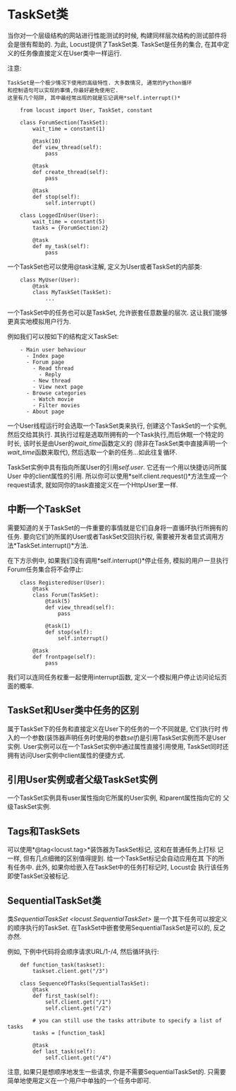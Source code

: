 # TaskSet类

当你对一个层级结构的网站进行性能测试的时候, 构建同样层次结构的测试部件将会是很有帮助的.
为此, Locust提供了TaskSet类. TaskSet是任务的集合, 在其中定义的任务像直接定义在User类中一样运行.

注意:

    TaskSet是一个极少情况下使用的高级特性. 大多数情况, 通常的Python循环
    和控制语句可以实现的事情,你最好避免使用它. 
    这里有几个陷阱, 其中最经常出现的就是忘记调用*self.interrupt()*

```
    from locust import User, TaskSet, constant
    
    class ForumSection(TaskSet):
        wait_time = constant(1)

        @task(10)
        def view_thread(self):
            pass
        
        @task
        def create_thread(self):
            pass
        
        @task
        def stop(self):
            self.interrupt()
    
    class LoggedInUser(User):
        wait_time = constant(5)
        tasks = {ForumSection:2}
        
        @task
        def my_task(self):
            pass
```

一个TaskSet也可以使用@task注解, 定义为User或者TaskSet的内部类:

```
    class MyUser(User):
        @task
        class MyTaskSet(TaskSet):
            ...
```

一个TaskSet中的任务也可以是TaskSet, 允许嵌套任意数量的层次.
这让我们能够更真实地模拟用户行为.

例如我们可以按如下的结构定义TaskSet:

```
    - Main user behaviour
      - Index page
      - Forum page
        - Read thread
          - Reply
        - New thread
        - View next page
      - Browse categories
        - Watch movie
        - Filter movies
      - About page
```

一个User线程运行时会选取一个TaskSet类来执行, 创建这个TaskSet的一个实例, 
然后交给其执行. 其执行过程是选取所拥有的一个Task执行,而后休眠一个特定的时长,
该时长是由User的*wait_time*函数定义的
(除非在TaskSet类中直接声明一个*wait_time*函数来取代), 然后选取一个新的任务...如此往复循环.

TaskSet实例中具有指向所属User的引用*self.user*. 它还有一个用以快捷访问所属User
中的client属性的引用. 所以你可以使用*self.client.request()*方法生成一个request请求,
就如同你的task直接定义在一个HttpUser里一样.


## 中断一个TaskSet

需要知道的关于TaskSet的一件重要的事情就是它们自身将一直循环执行所拥有的任务. 
要向它们的所属的User或者TaskSet交回执行权, 需要被开发者显式调用方法*TaskSet.interrupt()*方法.

在下方示例中, 如果我们没有调用*self.interrupt()*停止任务, 
模拟的用户一旦执行Forum任务集合将不会停止:

```
    class RegisteredUser(User):
        @task
        class Forum(TaskSet):
            @task(5)
            def view_thread(self):
                pass
            
            @task(1)
            def stop(self):
                self.interrupt()
        
        @task
        def frontpage(self):
            pass
```

我们可以连同任务权重一起使用interrupt函数, 定义一个模拟用户停止访问论坛页面的概率.


## TaskSet和User类中任务的区别

属于TaskSet下的任务和直接定义在User下的任务的一个不同就是, 它们执行时
传入的一个参数(装饰器声明任务时使用的参数*self*)是引用TaskSet实例而不是User实例.
User实例可以在一个TaskSet实例中通过属性直接引用使用,
TaskSet同时还拥有访问User实例中client属性的便捷方式.


## 引用User实例或者父级TaskSet实例

一个TaskSet实例具有user属性指向它所属的User实例, 和parent属性指向它的
父级TaskSet实例.


## Tags和TaskSets

可以使用*@tag<locust.tag>*装饰器为TaskSet标记, 这和在普通任务上打标
记一样, 但有几点细微的区别值得提到. 给一个TaskSet标记会自动应用在其
下的所有任务中. 此外, 如果你给嵌入在TaskSet中的任务打标记时, Locust会
执行该任务即使TaskSet没被标记.


## SequentialTaskSet类

类*SequentialTaskSet <locust.SequentialTaskSet>*
是一个其下任务可以按定义的顺序执行的TaskSet.
在TaskSet中嵌套使用SequentialTaskSet是可以的, 反之亦然.

例如, 下例中代码将会顺序请求URL/1-/4, 然后循环执行:

```
    def function_task(taskset):
        taskset.client.get("/3")
    
    class SequenceOfTasks(SequentialTaskSet):
        @task
        def first_task(self):
            self.client.get("/1")
            self.client.get("/2")
        
        # you can still use the tasks attribute to specify a list of tasks
        tasks = [function_task]
        
        @task
        def last_task(self):
            self.client.get("/4")
```

注意, 如果只是想顺序地发生一些请求, 你是不需要SequentialTaskSet的.
只需要简单地使用定义在一个用户中单独的一个任务中即可.
